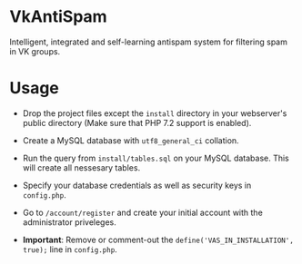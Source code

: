 # VkAntiSpam
Intelligent, integrated and self-learning antispam system for filtering spam in VK groups.
# Usage
* Drop the project files except the `install` directory in your webserver's public directory (Make sure that PHP 7.2 support is enabled).

* Create a MySQL database with `utf8_general_ci` collation.

* Run the query from `install/tables.sql` on your MySQL database. This will create all nessesary tables. 

* Specify your database credentials as well as security keys in `config.php`. 

* Go to `/account/register` and create your initial account with the administrator priveleges.

* **Important**: Remove or comment-out the `define('VAS_IN_INSTALLATION', true);` line in `config.php`.